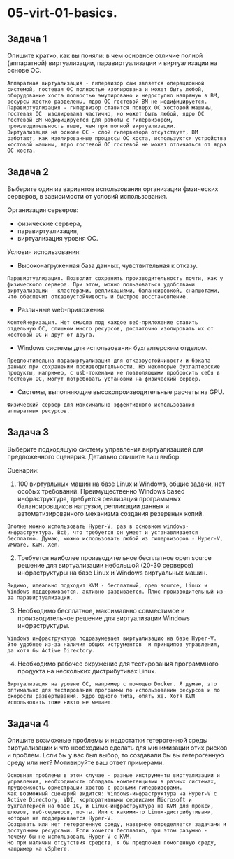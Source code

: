 # 05-virt-01-basics.

## Задача 1
Опишите кратко, как вы поняли: в чем основное отличие полной (аппаратной) виртуализации, паравиртуализации и виртуализации на основе ОС.
```
Аппаратная виртуализация - гипервизор сам является операционной системой, гостевая ОС полностью изолирована и может быть любой, оборудование хоста полностью эмулировано и недоступно напрямую в ВМ, ресурсы жестко разделены, ядро ОС гостевой ВМ не модифицируется.
Паравиртуализация - гипервизор ставится поверх ОС хостовой машины, гостевая ОС  изолирована частично, но может быть любой, ядро ОС гостевой ВМ модифицируется для работы с гипервизором, производительность выше, чем при полной виртуализации.
Виртуализация на основе ОС - слой гипервизора отсутствует, ВМ работают, как изолированные процессы ОС хоста, используются устройства хостовой машины, ядро гостевой ОС гостевой не может отличаться от ядра ОС хоста.
```

## Задача 2
Выберите один из вариантов использования организации физических серверов, в зависимости от условий использования.

Организация серверов:
- физические сервера,
- паравиртуализация,
- виртуализация уровня ОС.

Условия использования:
- Высоконагруженная база данных, чувствительная к отказу.
```
Паравиртуализация. Позволит сохранить производительность почти, как у физического сервера. При этом, можно пользоваться удобствами виртуализации - кластерами, репликациями, балансировкой, снапшотами, что обеспечит отказоустойчивость и быстрое восстановление.
```
- Различные web-приложения.
```
Контейнеризация. Нет смысла под каждое веб-приложение ставить отдельную ОС, слишком много ресурсов, достаточно изолировать их от хостовой ОС и друг от друга.
```
- Windows системы для использования бухгалтерским отделом.
```
Предпочтительна паравиртуализация для отказоустойчивости и бэкапа данных при сохранении производительности. Но некоторые бухгалтерские продукты, например, с usb-токенами не позволяющими пробросить себя в гостевую ОС, могут потребовать установки на физический сервер. 
```
- Системы, выполняющие высокопроизводительные расчеты на GPU.
```
Физический сервер для максимально эффективного использования аппаратных ресурсов.
```

## Задача 3
Выберите подходящую систему управления виртуализацией для предложенного сценария. Детально опишите ваш выбор.

Сценарии:
1. 100 виртуальных машин на базе Linux и Windows, общие задачи, нет особых требований. Преимущественно Windows based инфраструктура, требуется реализация программных балансировщиков нагрузки, репликации данных и автоматизированного механизма создания резервных копий.
```
Вполне можно использовать Hyper-V, раз в основном windows-инфраструктура. Всё, что требуется он умеет и устанавливается бесплатно. Думаю, можно использовать любой из гипервизоров - Hyper-V, VMWare, KVM, Xen.
```

2. Требуется наиболее производительное бесплатное open source решение для виртуализации небольшой (20-30 серверов) инфраструктуры на базе Linux и Windows виртуальных машин.
```
Видимо, идеально подходит KVM - бесплатный, open source, Linux и Windows поддерживаются, активно развивается. Плюс производительный из-за паравиртуализации.
```

3. Необходимо бесплатное, максимально совместимое и производительное решение для виртуализации Windows инфраструктуры.
```
Windows инфраструктура подразумевает виртуализацию на базе Hyper-V. Это удобнее из-за наличия общих иструментов  и принципов управления, да хотя бы Active Directory.
```

4. Необходимо рабочее окружение для тестирования программного продукта на нескольких дистрибутивах Linux.
```
Виртуализация на уровне ОС, например с помощью Docker. Я думаю, это оптимально для тестирования программы по использованию ресурсов и по скорости развертывания. Ядро одного типа, опять же. Хотя KVM использовать тоже никто не мешает.
```

## Задача 4
Опишите возможные проблемы и недостатки гетерогенной среды виртуализации и что необходимо сделать для минимизации этих рисков и проблем. Если бы у вас был выбор, то создавали бы вы гетерогенную среду или нет? Мотивируйте ваш ответ примерами.
```
Основная проблемы в этом случае - разные инструменты виртуализации и управления, необходимость обладать компетенциями в разных системах, трудоемкость оркестрации хостов с разными гипервизорами.
Как возможный сценарий видится: Windows-инфраструктура на Hyper-V с Active Directory, VDI, корпоративными сервисами Microsoft и бухгалтерией на базе 1С, и Linux-инфраструктура на KVM для прокси, шлюзов, веб-серверов, почты. Или с какими-то Linux-дистрибутивами, которые не поддерживаются Hyper-V.
Создавать или нет гетерогенную среду, наверное определяется задачами и доступными ресурсами. Если хочется бесплатно, при этом разумно - почему бы не использовать Hyper-V c KVM.
Но при наличии отсутствия средств, я бы предпочел гомогенную среду, например на vSphere.
```
